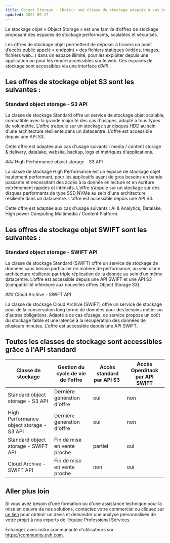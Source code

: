 ```yaml
---
title: Object Storage - Choisir une classe de stockage adaptée à vos besoins
updated: 2022-09-27
---
```


Le stockage objet « Object Storage » est une famille d’offres de stockage proposant des espaces de stockage performants, scalables et sécurisés.

Les offres de stockage objet permettent de déposer à travers un point d’accès public appelé « endpoint » des fichiers statiques (vidéos, images, fichiers web…) dans un espace illimité, pour les exploiter depuis une application ou pour les rendre accessibles sur le web. Ces espaces de stockage sont accessibles via une interface d’API .

## Les offres de stockage objet S3 sont les suivantes :

### Standard object storage - S3 API

La classe de stockage Standard offre un service de stockage objet scalable, compatible avec la grande majorité des cas d'usages, adapté à tous types de volumétrie. L’offre s’appuie sur un stockage sur disques HDD au sein d'une architecture résiliente dans un datacentre. L’offre est accessible depuis une API S3.

Cette offre est adaptée aux cas d'usage suivants : media / content storage & delivery, datalake, website, backup, logs et métriques d'applications.

### High Performance object storage - S3 API

La classe de stockage High Performance est un espace de stockage objet hautement performant, pour les applicatifs ayant de gros besoins en bande passante et nécessitant des accès à la donnée en lecture et en écriture extrêmement rapides et intensifs. L’offre s’appuie sur un stockage sur des disques performants de type SSD NVMe au sein d'une architecture résiliente dans un datacentre. L’offre est accessible depuis une API S3.

Cette offre est adaptée aux cas d'usage suivants : AI & Analytics, Datalake, High power Computing Multimedia / Content Platform.

## Les offres de stockage objet SWIFT sont les suivantes :

### Standard object storage - SWIFT API

La classe de stockage Standard (SWIFT) offre un service de stockage de données sans besoin particulier en matière de performance, au sein d’une architecture résiliente par triple réplication de la donnée au sein d’un même datacentre. L’offre est accessible depuis une API SWIFT et une API S3 (compatibilité inférieure aux nouvelles offres Object Storage S3).

### Cloud Archive - SWIFT API

La classe de stockage Cloud Archive (SWIFT) offre un service de stockage pour de la conservation long terme de données pour des besoins métier ou d'autres obligations. Adapté à ce cas d’usage, ce service propose un coût du stockage faible et une latence à la récupération des données de plusieurs minutes. L’offre est accessible depuis une API SWIFT.

## Toutes les classes de stockage sont accessibles grâce à l'API standard

| Classe de stockage | Gestion du cycle de vie de l'offre | Accès standard par API S3 | Accès OpenStack par API SWIFT |
| --- | --- | --- | --- |
| Standard object storage - S3 API | Dernière génération d'offre | oui | non |
| High Performance object storage - S3 API | Dernière génération d'offre | oui | non |
| Standard object storage - SWIFT API  | Fin de mise en vente proche | partiel | oui |
| Cloud Archive - SWIFT API | Fin de mise en vente proche | non | oui |

## Aller plus loin

Si vous avez besoin d'une formation ou d'une assistance technique pour la mise en oeuvre de nos solutions, contactez votre commercial ou cliquez sur [ce lien](https://www.ovhcloud.com/fr/professional-services/) pour obtenir un devis et demander une analyse personnalisée de votre projet à nos experts de l’équipe Professional Services.

Échangez avec notre communauté d'utilisateurs sur <https://community.ovh.com>.
